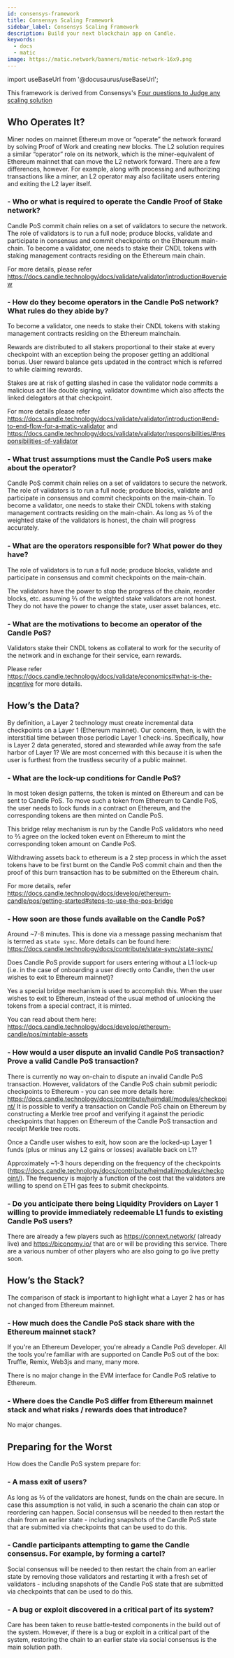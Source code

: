 ```yaml
---
id: consensys-framework
title: Consensys Scaling Framework
sidebar_label: Consensys Scaling Framework
description: Build your next blockchain app on Candle.
keywords:
  - docs
  - matic
image: https://matic.network/banners/matic-network-16x9.png 
---
```

import useBaseUrl from '@docusaurus/useBaseUrl';

This  framework is derived from  Consensys's [Four questions to Judge any scaling solution](https://consensys.net/?p=19015&preview=true&_thumbnail_id=19017)

## Who Operates It?
Miner nodes on mainnet Ethereum move or “operate” the network forward by solving Proof of Work and creating new blocks. The L2 solution requires a similar “operator” role on its network, which is the miner-equivalent of Ethereum mainnet that can move the L2 network forward. There are a few differences, however. For example, along with processing and authorizing transactions like a miner, an L2 operator may also facilitate users entering and exiting the L2 layer itself.

### - Who or what is required to operate the Candle Proof of Stake network?

Candle PoS commit chain relies on a set of validators to secure the network. The role of validators is to run a full node; produce blocks, validate and participate in consensus and commit checkpoints on the Ethereum main-chain. To become a validator, one needs to stake their CNDL tokens with staking management contracts residing on the Ethereum main chain.

For more details, please refer https://docs.candle.technology/docs/validate/validator/introduction#overview

### - How do they become operators in the Candle PoS network? What rules do they abide by?

To become a validator, one needs to stake their CNDL tokens with staking 
management contracts residing on the Ethereum mainchain.
          
Rewards are distributed to all stakers proportional to their stake at every checkpoint with an exception being the proposer getting an additional bonus. User reward balance gets updated in the contract which is referred to while 
claiming rewards.

Stakes are at risk of getting slashed in case the validator node commits a 
malicious act like double signing, validator downtime which also affects the linked 
delegators at that checkpoint.

For more details please refer 
https://docs.candle.technology/docs/validate/validator/introduction#end-to-end-flow-for-a-matic-validator and https://docs.candle.technology/docs/validate/validator/responsibilities/#responsibilities-of-validator


### - What trust assumptions must the Candle PoS users make about the operator?

Candle PoS commit chain relies on a set of validators to secure the network. The role of validators is to run a full node; produce blocks, validate and participate in consensus and commit checkpoints on the main-chain. To become a validator, one needs to stake their CNDL tokens with staking management contracts residing on the main-chain.
As long as ⅔ of the weighted stake of the validators is honest, the chain will progress accurately.

### - What are the operators responsible for? What power do they have?

The role of validators is to run a full node; produce blocks, validate and participate in consensus and commit checkpoints on the main-chain.

The validators have the power to stop the progress of the chain, reorder blocks, etc. assuming ⅔ of the weighted stake validators are not honest. They do not have the power to change the state, user asset balances, etc.

### - What are the motivations to become an operator of the Candle PoS?

Validators stake their CNDL tokens as collateral to work for the security of the network and in exchange for their service, earn rewards.

Please refer https://docs.candle.technology/docs/validate/economics#what-is-the-incentive for more details.

## How’s the Data?
By definition, a Layer 2 technology must create incremental data checkpoints on a Layer 1 (Ethereum mainnet). Our concern, then, is with the interstitial time between those periodic Layer 1 check-ins. Specifically, how is Layer 2 data generated, stored and stewarded while away from the safe harbor of Layer 1? We are most concerned with this because it is when the user is furthest from the trustless security of a public mainnet.

### - What are the lock-up conditions for Candle PoS? 

In most token design patterns, the token is minted on Ethereum and can be sent to Candle PoS. To move such a token from Ethereum to Candle PoS, the user needs to lock funds in a contract on Ethereum, and the corresponding tokens are then minted on Candle PoS.

This bridge relay mechanism is run by the Candle PoS validators who need to ⅔ agree on the locked token event on Ethereum to mint the corresponding token amount on Candle PoS.

Withdrawing assets back to ethereum is a 2 step process in which the asset tokens have to be first burnt on the Candle PoS commit chain and then the proof of this burn transaction has to be submitted on the Ethereum chain.


For more details, refer https://docs.candle.technology/docs/develop/ethereum-candle/pos/getting-started#steps-to-use-the-pos-bridge

### - How soon are those funds available on the Candle PoS?

Around ~7-8 minutes. This is done via a message passing mechanism that is termed as `state sync`. More details can be found here: https://docs.candle.technology/docs/contribute/state-sync/state-sync/

Does Candle PoS provide support for users entering without a L1 lock-up (i.e. in the case of onboarding a user directly onto Candle, then the user wishes to exit to Ethereum mainnet)?

Yes a special bridge mechanism is used to accomplish this. When the user wishes to exit to Ethereum, instead of the usual method of unlocking the tokens from a special contract, it is minted.

You can read about them here: https://docs.candle.technology/docs/develop/ethereum-candle/pos/mintable-assets

### - How would a user dispute an invalid Candle PoS transaction? Prove a valid Candle PoS transaction?

There is currently no way on-chain to dispute an invalid Candle PoS transaction. However, validators of the Candle PoS chain submit periodic checkpoints to Ethereum - you can see more details here: https://docs.candle.technology/docs/contribute/heimdall/modules/checkpoint/
It is possible to verify a transaction on Candle PoS chain on Ethereum by constructing a Merkle tree proof and verifying it against the periodic checkpoints that happen on Ethereum of the Candle PoS transaction and receipt Merkle tree roots.

Once a Candle user wishes to exit, how soon are the locked-up Layer 1 funds (plus or minus any L2 gains or losses) available back on L1?

Approximately ~1-3 hours depending on the frequency of the checkpoints (https://docs.candle.technology/docs/contribute/heimdall/modules/checkpoint/). The frequency is majorly a function of the cost that the validators are willing to spend on ETH gas fees to submit checkpoints.

### - Do you anticipate there being Liquidity Providers on Layer 1 willing to provide immediately redeemable L1 funds to existing Candle PoS users?

There are already a few players such as https://connext.network/ (already live) and https://biconomy.io/ that are or will be providing this service. There are a various number of other players who are also going to go live pretty soon. 

## How’s the Stack?
The comparison of stack is important to highlight what a Layer 2 has or has not changed from Ethereum mainnet. 

### - How much does the Candle PoS stack share with the Ethereum mainnet stack?

If you're an Ethereum Developer, you're already a Candle PoS developer. All the tools you're familiar with are supported on Candle PoS out of the box: Truffle, Remix, Web3js and many, many more.

There is no major change in the EVM interface for Candle PoS relative to Ethereum.

### -  Where does the Candle PoS differ from Ethereum mainnet stack and what risks / rewards does that introduce?

No major changes.

## Preparing for the Worst
How does the Candle PoS system prepare for:

### -  A mass exit of users?

As long as ⅔ of the validators are honest, funds on the chain are secure. In case this assumption is not valid, in such a scenario the chain can stop or reordering can happen. Social consensus will be needed to then restart the chain from an earlier state - including snapshots of the Candle PoS state that are submitted via checkpoints that can be used to do this.

### - Candle participants attempting to game the Candle consensus. For example, by forming a cartel?

Social consensus will be needed to then restart the chain from an earlier state by removing those validators and restarting it with a fresh set of validators - including snapshots of the Candle PoS state that are submitted via checkpoints that can be used to do this.


### - A bug or exploit discovered in a critical part of its system?

Care has been taken to reuse battle-tested components in the build out of the system. However, if there is a bug or exploit in a critical part of the system, restoring the chain to an earlier state via social consensus is the main solution path.

